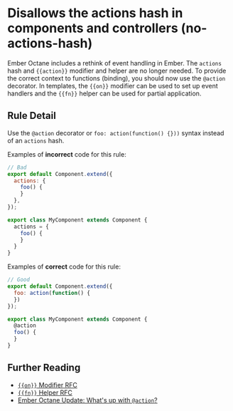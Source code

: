 # Disallows the actions hash in components and controllers (no-actions-hash)

Ember Octane includes a rethink of event handling in Ember. The `actions` hash and `{{action}}` modifier and helper are no longer needed. To provide the correct context to functions (binding), you should now use the `@action` decorator. In templates, the `{{on}}` modifier can be used to set up event handlers and the `{{fn}}` helper can be used for partial application.


## Rule Detail

Use the `@action` decorator or `foo: action(function() {}))` syntax instead of an `actions` hash.

Examples of **incorrect** code for this rule:

```js
// Bad
export default Component.extend({
  actions: {
    foo() {
    }
  },
});

export class MyComponent extends Component {
  actions = {
    foo() {
    }
  }
}
```

Examples of **correct** code for this rule:

```js
// Good
export default Component.extend({
  foo: action(function() {
  })
});

export class MyComponent extends Component {
  @action
  foo() {
  }
}
```

## Further Reading
- [`{{on}}` Modifier RFC](https://github.com/emberjs/rfcs/pull/471)
- [`{{fn}}` Helper RFC](https://github.com/emberjs/rfcs/pull/470)
- [Ember Octane Update: What's up with `@action`?](https://www.pzuraq.com/ember-octane-update-action/)
